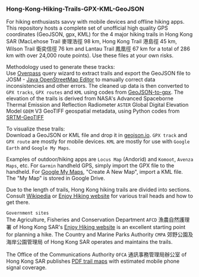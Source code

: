 ### Hong-Kong-Hiking-Trails-GPX-KML-GeoJSON

For hiking enthusiasts savvy with mobile devices and offline hiking apps. This repository hosts a complete set of unofficial high quality GPS coordinates (GeoJSON, gpx, KML) for the 4 major hiking trails in Hong Kong SAR (MacLehose Trail 麥理浩徑 98 km, Hong Kong Trail 港島徑 45 km, Wilson Trail 衛奕信徑 76 km and Lantau Trail 鳳凰徑 67 km for a total of 286 km with over 24,000 route points). Use these files at your own risks.

Methodology used to generate these tracks:<br>
Use [Overpass](https://www.overpass-turbo.eu) query wizard to extract trails and export the GeoJSON file to JOSM - [Java OpenStreetMap Editor](https://josm.openstreetmap.de/) to manually correct data inconsistencies and other errors. The cleaned up data is then converted to `GPX tracks`, `GPX routes` and `KML` using codes from [GeoJSON-to-gpx](https://github.com/nicholas-fong/geoJSON-to-gpx). The elevation of the trails is derived from NASA's Advanced Spaceborne Thermal Emission and Reflection Radiometer `ASTER` Global Digital Elevation Model `GDEM` V3 GeoTIFF geospatial metadata, using Python codes from [SRTM-GeoTIFF](https://github.com/nicholas-fong/SRTM-GeoTIFF)

To visualize these trails:<br> Download a GeoJSON or KML file and drop it in [geojson.io](https://geojson.io). `GPX track` and `GPX route` are mostly for mobile devices. `KML` are mostly for use with `Google Earth` and `Google My Maps`.

Examples of outdoor/hiking apps are `Locus Map` (Andorid) and `Komoot`, `Avenza Maps`, etc. For `Garmin` handheld GPS, simply import the GPX file to the handheld. For [Google My Maps](https://mymaps.google.com/), "Create A New Map", import a KML file. The "My Map" is stored in Google Drive. 

Due to the length of trails, Hong Kong hiking trails are divided into sections. Consult [Wikipedia](https://en.wikipedia.org/wiki/List_of_hiking_trails_in_Hong_Kong) or [Enjoy Hiking website](https://www.hiking.gov.hk) for various trail heads and how to get there.

`Government sites`<br> The Agriculture, Fisheries and Conservation Department `AFCD` 漁農自然護理署 of Hong Kong SAR's [Enjoy Hiking website](https://www.hiking.gov.hk) is an excellent starting point for planning a hike. The Country and Marine Parks Authority `CMPA` 郊野公園及海岸公園管理局 of Hong Kong SAR operates and maintains the trails.

The Office of the Communications Authority `OFCA` 通訊事務管理局辦公室 of Hong Kong SAR publishes [PDF trail maps](https://www.ofca.gov.hk/en/consumer_focus/guide/safety/country_parks/coverage_survey/digital_map/index.html) with estimated mobile phone signal coverage. 


